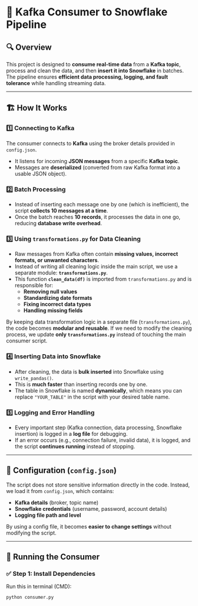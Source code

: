 # 📌 Kafka Consumer to Snowflake Pipeline  

## 🔍 Overview  
This project is designed to **consume real-time data** from a **Kafka topic**, process and clean the data, and then **insert it into Snowflake** in batches. The pipeline ensures **efficient data processing, logging, and fault tolerance** while handling streaming data.  

---

## 🏗️ How It Works  

### 1️⃣ **Connecting to Kafka**  
The consumer connects to **Kafka** using the broker details provided in `config.json`.  
- It listens for incoming **JSON messages** from a specific **Kafka topic**.  
- Messages are **deserialized** (converted from raw Kafka format into a usable JSON object).  

### 2️⃣ **Batch Processing**  
- Instead of inserting each message one by one (which is inefficient), the script **collects 10 messages at a time**.  
- Once the batch reaches **10 records**, it processes the data in one go, reducing **database write overhead**.  

### 3️⃣ **Using `transformations.py` for Data Cleaning**  
- Raw messages from Kafka often contain **missing values, incorrect formats, or unwanted characters**.  
- Instead of writing all cleaning logic inside the main script, we use a separate module: **`transformations.py`**.  
- This function **`clean_data(df)`** is imported from `transformations.py` and is responsible for:  
  - **Removing null values**  
  - **Standardizing date formats**  
  - **Fixing incorrect data types**  
  - **Handling missing fields**  

By keeping data transformation logic in a separate file (`transformations.py`), the code becomes **modular and reusable**. If we need to modify the cleaning process, we update **only `transformations.py`** instead of touching the main consumer script.  

### 4️⃣ **Inserting Data into Snowflake**  
- After cleaning, the data is **bulk inserted** into Snowflake using `write_pandas()`.  
- This is **much faster** than inserting records one by one.  
- The table in Snowflake is named **dynamically**, which means you can replace `"YOUR_TABLE"` in the script with your desired table name.  

### 5️⃣ **Logging and Error Handling**  
- Every important step (Kafka connection, data processing, Snowflake insertion) is logged in a **log file** for debugging.  
- If an error occurs (e.g., connection failure, invalid data), it is logged, and the script **continues running** instead of stopping.  

---

## 🔧 Configuration (`config.json`)  
The script does not store sensitive information directly in the code. Instead, we load it from `config.json`, which contains:  
- **Kafka details** (broker, topic name)  
- **Snowflake credentials** (username, password, account details)  
- **Logging file path and level**  

By using a config file, it becomes **easier to change settings** without modifying the script.  

---

## 🚀 Running the Consumer  

### ✅ **Step 1: Install Dependencies**  
Run this in terminal (CMD):
```bash
python consumer.py